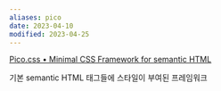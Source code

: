 ```yaml
---
aliases: pico
date: 2023-04-10
modified: 2023-04-25
---
```


[Pico.css • Minimal CSS Framework for semantic HTML](https://picocss.com/)

기본 semantic HTML 태그들에 스타일이 부여된 프레임워크
